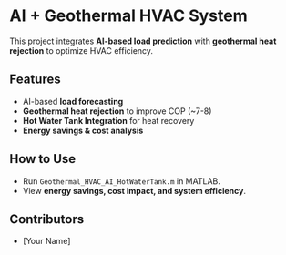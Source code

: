 # AI + Geothermal HVAC System  
This project integrates **AI-based load prediction** with **geothermal heat rejection** to optimize HVAC efficiency.  
## Features  
- AI-based **load forecasting**  
- **Geothermal heat rejection** to improve COP (~7-8)  
- **Hot Water Tank Integration** for heat recovery  
- **Energy savings & cost analysis**  

## How to Use  
- Run `Geothermal_HVAC_AI_HotWaterTank.m` in MATLAB.  
- View **energy savings, cost impact, and system efficiency**.  

## Contributors  
- [Your Name]  
